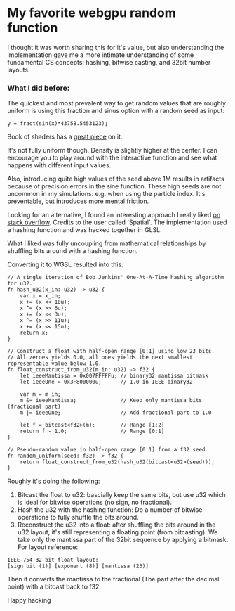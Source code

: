 # My favorite webgpu random function

I thought it was worth sharing this for it's value, but also understanding the implementation gave me a more intimate understanding of some fundamental CS concepts: hashing, bitwise casting, and 32bit number layouts.

### What I did before:
The quickest and most prevalent way to get random values that are roughly uniform is using this fraction and sinus option with a random seed as input:

```
y = fract(sin(x)*43758.5453123);
```

Book of shaders has a [great piece](https://thebookofshaders.com/10/) on it.

It's not fully uniform though. Density is slightly higher at the center. I can encourage you to play around with the interactive function and see what happens with different input values.

Also, introducing quite high values of the seed above 1M results in artifacts because of precision errors in the sine function. These high seeds are not uncommon in my simulations: e.g. when using the particle index. It's preventable, but introduces more mental friction.

Looking for an alternative, I found an interesting approach I really liked [on stack overflow](https://stackoverflow.com/a/17479300/7528024). Credits to the user called 'Spatial'. The implementation used a hashing function and was hacked together in GLSL.

What I liked was fully uncoupling from mathematical relationships by shuffling bits around with a hashing function.

Converting it to WGSL resulted into this:

```
// A single iteration of Bob Jenkins' One-At-A-Time hashing algorithm for u32.
fn hash_u32(x_in: u32) -> u32 {
    var x = x_in;
    x += (x << 10u);
    x ^= (x >> 6u);
    x += (x << 3u);
    x ^= (x >> 11u);
    x += (x << 15u);
    return x;
}

// Construct a float with half-open range [0:1] using low 23 bits.
// All zeroes yields 0.0, all ones yields the next smallest representable value below 1.0.
fn float_construct_from_u32(m_in: u32) -> f32 {
    let ieeeMantissa = 0x007FFFFFu; // binary32 mantissa bitmask
    let ieeeOne = 0x3F800000u;      // 1.0 in IEEE binary32

    var m = m_in;
    m &= ieeeMantissa;              // Keep only mantissa bits (fractional part)
    m |= ieeeOne;                   // Add fractional part to 1.0

    let f = bitcast<f32>(m);        // Range [1:2]
    return f - 1.0;                 // Range [0:1]
}

// Pseudo-random value in half-open range [0:1] from a f32 seed.
fn random_uniform(seed: f32) -> f32 {
    return float_construct_from_u32(hash_u32(bitcast<u32>(seed)));
}
```

Roughly it's doing the following:
1. Bitcast the float to u32: bascially keep the same bits, but use u32 which is ideal for bitwise operations (no sign, no fractional).
2. Hash the u32 with the hashing function: Do a number of bitwise operations to fully shuffle the bits around.
3. Reconstruct the u32 into a float: after shuffling the bits around in the u32 layout, it's still representing a floating point (from bitcasting). We take only the mantissa part of the 32bit sequence by applying a bitmask. For layout reference:
```
IEEE-754 32-bit float layout:
[sign bit (1)] [exponent (8)] [mantissa (23)]
```
Then it converts the mantissa to the fractional (The part after the decimal point) with a bitcast back to f32.

Happy hacking